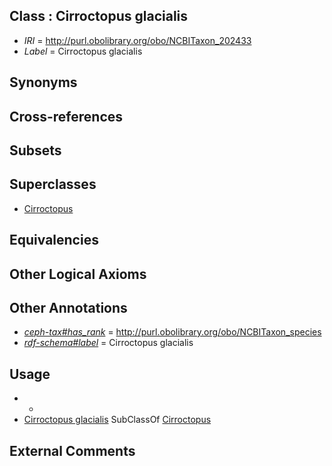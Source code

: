 
## Class : Cirroctopus glacialis

 * *IRI* = http://purl.obolibrary.org/obo/NCBITaxon_202433
 * *Label* = Cirroctopus glacialis

## Synonyms


## Cross-references


## Subsets


## Superclasses

 * [Cirroctopus](../../NCBITaxon/52/NCBITaxon_167152.md)

## Equivalencies


## Other Logical Axioms


## Other Annotations

 * *[ceph-tax#has_rank](../../ceph-tax#has/nk/ceph-tax#has_rank.md)* = http://purl.obolibrary.org/obo/NCBITaxon_species
 * *[rdf-schema#label](../../el/rdf-schema#label.md)* = Cirroctopus glacialis

## Usage

 * -
 * [Cirroctopus glacialis](../../NCBITaxon/33/NCBITaxon_202433.md) SubClassOf [Cirroctopus](../../NCBITaxon/52/NCBITaxon_167152.md)

## External Comments

